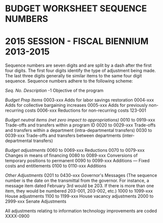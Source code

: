 # BUDGET WORKSHEET SEQUENCE NUMBERS
# 2015 SESSION - FISCAL BIENNIUM 2013-2015

Sequence numbers are seven digits and are split by a dash after the first four digits. The first four digits identify the type of adjustment being made. The last three digits generally tie similar items to the same four digit sequence. Sequence numbers adhere to the following scheme:


*Seq. No.                Description*
 -1                     Objective of the program 


*Budget Prep Items*
0003-xxx                Adds for labor savings restoration 
0004-xxx                Adds for collective bargaining increases
0005-xxx                Adds for previously non-recurring costs
0006-xxx                Reductions for non-recurring costs 
123-001


*Budget neutral items (net zero impact to appropriations)*
0010 to 0919-xxx        Trade-offs and transfers within a program ID
0020 to 0029-xxx        Trade-offs and transfers within a department (intra-departmental transfers) 
0030 to 0039-xxx        Trade-offs and transfers between departments (inter-departmental transfers) 


*Budget adjustments* 
0060 to 0069-xxx        Reductions 
0070 to 0079-xxx        Changes in means of financing
0080 to 0089-xxx        Conversions of temporary positions to permanent
0090 to 0099-xxx        Additions — Fixed costs and entitlements
0100 to 0110-xxx        Additions


*Other Adjustments*
0201 to 0430-xxx        Governor's Messages (The sequence number is the date on the transmittal from the governor. For instance, a message item dated February 3rd would be 203. If there is more than one item, they would be numbered 203-001, 203-002, etc.)
1000 to 1099-xxx        House adjustments
1100 to 1199-xxx        House vacancy adjustments
2000 to 2999-xxx        Senate Adjustments


All adjustments relating to information technology improvements are coded XXXX-0900